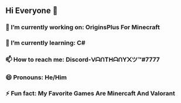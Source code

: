 ## Hi Everyone 👋


### 🔭 I’m currently working on: OriginsPlus For Minecraft
### 🌱 I’m currently learning: C#
### 📫 How to reach me: Discord-ᐯᗩᑎTᕼᗩᑎY᙭ツ™#7777
### 😄 Pronouns: He/Him
### ⚡ Fun fact: My Favorite Games Are Minercaft And Valorant

<!--
**Vanthanyx/Vanthanyx** is a ✨ _special_ ✨ repository because its `README.md` (this file) appears on your GitHub profile.

Here are some ideas to get you started:

- 🔭 I’m currently working on ...
- 🌱 I’m currently learning ...
- 👯 I’m looking to collaborate on ...
- 🤔 I’m looking for help with ...
- 💬 Ask me about ...
- 📫 How to reach me: ...
- 😄 Pronouns: ...
- ⚡ Fun fact: ...
-->
